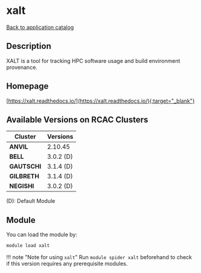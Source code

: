 # xalt

[Back to application catalog](../app_catalog.md)

## Description

XALT is a tool for tracking HPC software usage and build environment provenance.

## Homepage

[https://xalt.readthedocs.io/](https://xalt.readthedocs.io/){:target="_blank"}

## Available Versions on RCAC Clusters

|Cluster|Versions|
|---|---|
**ANVIL**|2.10.45
**BELL**|3.0.2 (D)
**GAUTSCHI**|3.1.4 (D)
**GILBRETH**|3.1.4 (D)
**NEGISHI**|3.0.2 (D)

(D): Default Module

## Module

You can load the module by:

```bash
module load xalt
```

!!! note "Note for using `xalt`"
    Run `module spider xalt` beforehand to check if this version requires any prerequisite modules.
